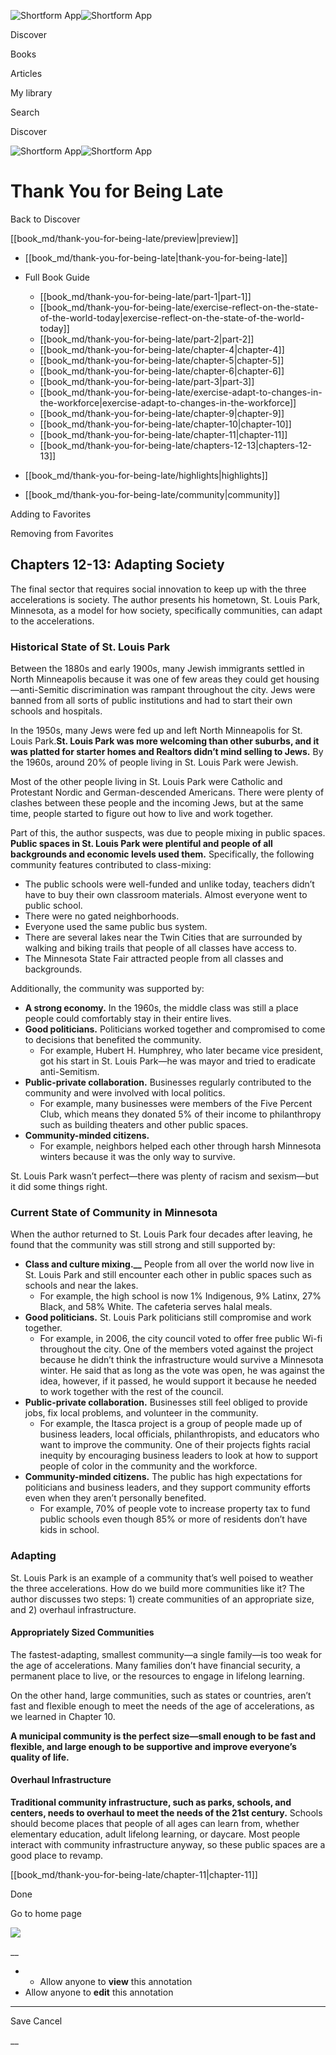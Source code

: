 ![Shortform App](/img/logo.36a2399e.svg)![Shortform App](/img/logo-dark.70c1b072.svg)

Discover

Books

Articles

My library

Search

Discover

![Shortform App](/img/logo.36a2399e.svg)![Shortform App](/img/logo-dark.70c1b072.svg)

# Thank You for Being Late

Back to Discover

[[book_md/thank-you-for-being-late/preview|preview]]

  * [[book_md/thank-you-for-being-late|thank-you-for-being-late]]
  * Full Book Guide

    * [[book_md/thank-you-for-being-late/part-1|part-1]]
    * [[book_md/thank-you-for-being-late/exercise-reflect-on-the-state-of-the-world-today|exercise-reflect-on-the-state-of-the-world-today]]
    * [[book_md/thank-you-for-being-late/part-2|part-2]]
    * [[book_md/thank-you-for-being-late/chapter-4|chapter-4]]
    * [[book_md/thank-you-for-being-late/chapter-5|chapter-5]]
    * [[book_md/thank-you-for-being-late/chapter-6|chapter-6]]
    * [[book_md/thank-you-for-being-late/part-3|part-3]]
    * [[book_md/thank-you-for-being-late/exercise-adapt-to-changes-in-the-workforce|exercise-adapt-to-changes-in-the-workforce]]
    * [[book_md/thank-you-for-being-late/chapter-9|chapter-9]]
    * [[book_md/thank-you-for-being-late/chapter-10|chapter-10]]
    * [[book_md/thank-you-for-being-late/chapter-11|chapter-11]]
    * [[book_md/thank-you-for-being-late/chapters-12-13|chapters-12-13]]
  * [[book_md/thank-you-for-being-late/highlights|highlights]]
  * [[book_md/thank-you-for-being-late/community|community]]



Adding to Favorites 

Removing from Favorites 

## Chapters 12-13: Adapting Society

The final sector that requires social innovation to keep up with the three accelerations is society. The author presents his hometown, St. Louis Park, Minnesota, as a model for how society, specifically communities, can adapt to the accelerations.

### Historical State of St. Louis Park

Between the 1880s and early 1900s, many Jewish immigrants settled in North Minneapolis because it was one of few areas they could get housing—anti-Semitic discrimination was rampant throughout the city. Jews were banned from all sorts of public institutions and had to start their own schools and hospitals.

In the 1950s, many Jews were fed up and left North Minneapolis for St. Louis Park.**St. Louis Park was more welcoming than other suburbs, and it was platted for starter homes and Realtors didn’t mind selling to Jews.** By the 1960s, around 20% of people living in St. Louis Park were Jewish.

Most of the other people living in St. Louis Park were Catholic and Protestant Nordic and German-descended Americans. There were plenty of clashes between these people and the incoming Jews, but at the same time, people started to figure out how to live and work together.

Part of this, the author suspects, was due to people mixing in public spaces. **Public spaces in St. Louis Park were plentiful and people of all backgrounds and economic levels used them.** Specifically, the following community features contributed to class-mixing:

  * The public schools were well-funded and unlike today, teachers didn’t have to buy their own classroom materials. Almost everyone went to public school.
  * There were no gated neighborhoods.
  * Everyone used the same public bus system.
  * There are several lakes near the Twin Cities that are surrounded by walking and biking trails that people of all classes have access to.
  * The Minnesota State Fair attracted people from all classes and backgrounds.



Additionally, the community was supported by:

  * **A strong economy.** In the 1960s, the middle class was still a place people could comfortably stay in their entire lives.
  * **Good politicians.** Politicians worked together and compromised to come to decisions that benefited the community.
    * For example, Hubert H. Humphrey, who later became vice president, got his start in St. Louis Park—he was mayor and tried to eradicate anti-Semitism. 
  * **Public-private collaboration.** Businesses regularly contributed to the community and were involved with local politics.
    * For example, many businesses were members of the Five Percent Club, which means they donated 5% of their income to philanthropy such as building theaters and other public spaces.
  * **Community-minded citizens.**
    * For example, neighbors helped each other through harsh Minnesota winters because it was the only way to survive. 



St. Louis Park wasn’t perfect—there was plenty of racism and sexism—but it did some things right.

### Current State of Community in Minnesota

When the author returned to St. Louis Park four decades after leaving, he found that the community was still strong and still supported by:

  * **Class and culture mixing.__** People from all over the world now live in St. Louis Park and still encounter each other in public spaces such as schools and near the lakes.
    * For example, the high school is now 1% Indigenous, 9% Latinx, 27% Black, and 58% White. The cafeteria serves halal meals.
  * **Good politicians.** St. Louis Park politicians still compromise and work together.
    * For example, in 2006, the city council voted to offer free public Wi-fi throughout the city. One of the members voted against the project because he didn’t think the infrastructure would survive a Minnesota winter. He said that as long as the vote was open, he was against the idea, however, if it passed, he would support it because he needed to work together with the rest of the council.
  * **Public-private collaboration.** Businesses still feel obliged to provide jobs, fix local problems, and volunteer in the community.
    * For example, the Itasca project is a group of people made up of business leaders, local officials, philanthropists, and educators who want to improve the community. One of their projects fights racial inequity by encouraging business leaders to look at how to support people of color in the community and the workforce.
  * **Community-minded citizens.** The public has high expectations for politicians and business leaders, and they support community efforts even when they aren’t personally benefited.
    * For example, 70% of people vote to increase property tax to fund public schools even though 85% or more of residents don’t have kids in school. 



### Adapting

St. Louis Park is an example of a community that’s well poised to weather the three accelerations. How do we build more communities like it? The author discusses two steps: 1) create communities of an appropriate size, and 2) overhaul infrastructure.

#### Appropriately Sized Communities

The fastest-adapting, smallest community—a single family—is too weak for the age of accelerations. Many families don’t have financial security, a permanent place to live, or the resources to engage in lifelong learning.

On the other hand, large communities, such as states or countries, aren’t fast and flexible enough to meet the needs of the age of accelerations, as we learned in Chapter 10.

**A municipal community is the perfect size—small enough to be fast and flexible, and large enough to be supportive and improve everyone’s quality of life.**

#### Overhaul Infrastructure

**Traditional community infrastructure, such as parks, schools, and centers, needs to overhaul to meet the needs of the 21st century.** Schools should become places that people of all ages can learn from, whether elementary education, adult lifelong learning, or daycare. Most people interact with community infrastructure anyway, so these public spaces are a good place to revamp.

[[book_md/thank-you-for-being-late/chapter-11|chapter-11]]

Done

Go to home page 

![](https://bat.bing.com/action/0?ti=56018282&Ver=2&mid=1b28e7de-9c42-4dfd-82f7-5e52f81c27dd&sid=f30c5e70639211ee87d33f0876d93783&vid=f30c9700639211eeb3a75d830392c94f&vids=0&msclkid=N&pi=0&lg=en-US&sw=800&sh=600&sc=24&nwd=1&tl=Shortform%20%7C%20Book&p=https%3A%2F%2Fwww.shortform.com%2Fapp%2Fbook%2Fthank-you-for-being-late%2Fchapters-12-13&r=&lt=403&evt=pageLoad&sv=1&rn=363692)

__

  *   * Allow anyone to **view** this annotation
  * Allow anyone to **edit** this annotation



* * *

Save Cancel

__



